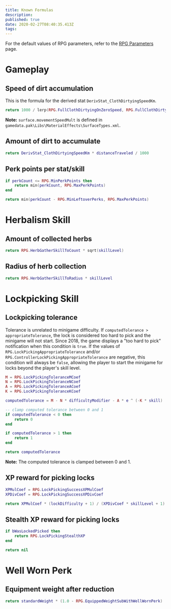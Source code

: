 ```yaml
---
title: Known Formulas
description: 
published: true
date: 2020-02-27T08:40:35.413Z
tags: 
---
```


For the default values of RPG parameters, refer to the [RPG Parameters](https://wiki.fireundubh.com/kingdomcome/rpg-parameters) page.

# Gameplay

## Speed of dirt accumulation

This is the formula for the derived stat `DerivStat_ClothDirtyingSpeedKm`.

```lua
return 1000 / lerp(RPG.FullClothDirtyingOnZeroSpeed, RPG.FullClothDirtyingOnFullSpeed, surface.movementSpeedMult)
```

**Note:** `surface.movementSpeedMult` is defined in `gamedata.pak\Libs\MaterialEffects\SurfaceTypes.xml`.

## Amount of dirt to accumulate

```lua
return DerivStat_ClothDirtyingSpeedKm * distanceTraveled / 1000
```

## Perk points per stat/skill

```lua
if perkCount <= RPG.MinPerkPoints then
	return min(perkCount, RPG.MaxPerkPoints)
end

return min(perkCount - RPG.MinLeftoverPerks, RPG.MaxPerkPoints)
```

# Herbalism Skill

## Amount of collected herbs

```lua
return RPG.HerbGatherSkillToCount * sqrt(skillLevel)
```

## Radius of herb collection

```lua
return RPG.HerbGatherSkillToRadius * skillLevel
```

# Lockpicking Skill

## Lockpicking tolerance

Tolerance is unrelated to minigame difficulty. If `computedTolerance > appropriateTolerance`, the lock is considered too hard to pick and the minigame will not start. Since 2018, the game displays a "too hard to pick" notification when this condition is `true`. If the values of `RPG.LockPickingAppropriateTolerance` and/or `RPG.ControllerLockPickingAppropriateTolerance` are negative, this condition will always be `false`, allowing the player to start the minigame for locks beyond the player's skill level.

```lua
M = RPG.LockPickingToleranceMCoef
N = RPG.LockPickingToleranceNCoef
A = RPG.LockPickingToleranceACoef
K = RPG.LockPickingToleranceKCoef

computedTolerance = M - N * difficultyModifier - A * e ^ (-K * skill)

-- clamp computed tolerance between 0 and 1
if computedTolerance < 0 then
	return 0
end

if computedTolerance > 1 then
	return 1
end

return computedTolerance
```

**Note:** The computed tolerance is clamped between 0 and 1.

## XP reward for picking locks

```lua
XPMulCoef = RPG.LockPickingSuccessXPMulCoef
XPDivCoef = RPG.LockPickingSuccessXPDivCoef

return XPMulCoef * (lockDifficulty + 1) / (XPDivCoef * skillLevel + 1)
```

## Stealth XP reward for picking locks

```lua
if bWasLockedPicked then
	return RPG.LockPickingStealthXP
end

return nil
```

# Well Worn Perk

## Equipment weight after reduction

```lua
return standardWeight * (1.0 - RPG.EquippedWeightSubWithWellWornPerk)
```